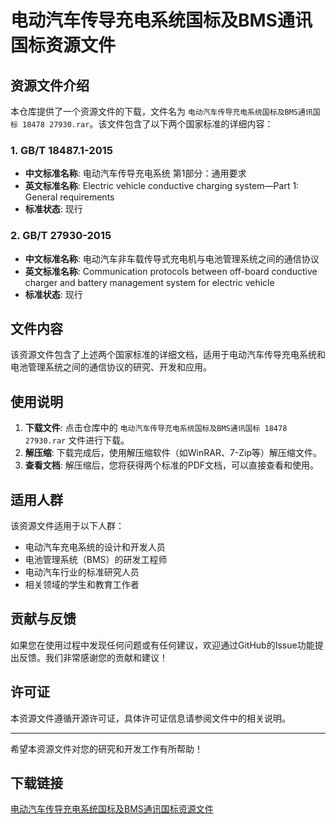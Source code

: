 # 电动汽车传导充电系统国标及BMS通讯国标资源文件

## 资源文件介绍

本仓库提供了一个资源文件的下载，文件名为 `电动汽车传导充电系统国标及BMS通讯国标 18478 27930.rar`。该文件包含了以下两个国家标准的详细内容：

### 1. GB/T 18487.1-2015
- **中文标准名称**: 电动汽车传导充电系统 第1部分：通用要求
- **英文标准名称**: Electric vehicle conductive charging system—Part 1: General requirements
- **标准状态**: 现行

### 2. GB/T 27930-2015
- **中文标准名称**: 电动汽车非车载传导式充电机与电池管理系统之间的通信协议
- **英文标准名称**: Communication protocols between off-board conductive charger and battery management system for electric vehicle
- **标准状态**: 现行

## 文件内容

该资源文件包含了上述两个国家标准的详细文档，适用于电动汽车传导充电系统和电池管理系统之间的通信协议的研究、开发和应用。

## 使用说明

1. **下载文件**: 点击仓库中的 `电动汽车传导充电系统国标及BMS通讯国标 18478 27930.rar` 文件进行下载。
2. **解压缩**: 下载完成后，使用解压缩软件（如WinRAR、7-Zip等）解压缩文件。
3. **查看文档**: 解压缩后，您将获得两个标准的PDF文档，可以直接查看和使用。

## 适用人群

该资源文件适用于以下人群：
- 电动汽车充电系统的设计和开发人员
- 电池管理系统（BMS）的研发工程师
- 电动汽车行业的标准研究人员
- 相关领域的学生和教育工作者

## 贡献与反馈

如果您在使用过程中发现任何问题或有任何建议，欢迎通过GitHub的Issue功能提出反馈。我们非常感谢您的贡献和建议！

## 许可证

本资源文件遵循开源许可证，具体许可证信息请参阅文件中的相关说明。

---

希望本资源文件对您的研究和开发工作有所帮助！

## 下载链接

[电动汽车传导充电系统国标及BMS通讯国标资源文件](https://pan.quark.cn/s/b2b2e804e8ad)